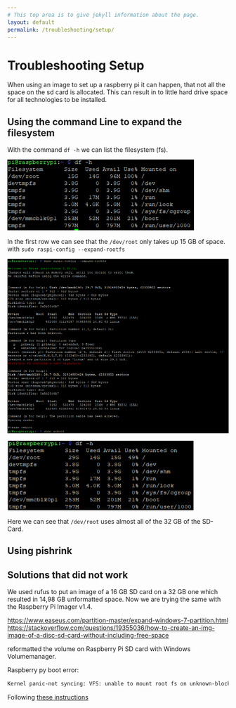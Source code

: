 ```yaml
---
# This top area is to give jekyll information about the page.
layout: default
permalink: /troubleshooting/setup/
---
```


# Troubleshooting Setup

When using an image to set up a raspberry pi it can happen, that not all the space on the sd card is allocated. This can
result in to little hard drive space for all technologies to be installed.

## Using the command Line to expand the filesystem

With the command `df -h` we can list the filesystem (fs).

![Filesystem after using an image for setup](../../assets/PI-df-h-after-using-image-for-setup.png)

In the first row we can see that the `/dev/root` only takes up 15 GB of space. with `sudo raspi-config --expand-rootfs`

![Expanding fs](../../assets/Pi-expand-rootfs.png)



![Expanded fs](../../assets/Pi-expanded-file-system.png)

Here we can see that `/dev/root` uses almost all of the 32 GB of the SD-Card.



## Using pishrink

## Solutions that did not work

We used rufus to put an image of a 16 GB SD card on a 32 GB one which resulted in 14,98 GB unformatted space. Now we are 
trying the same with the Raspberry Pi Imager v1.4. 


https://www.easeus.com/partition-master/expand-windows-7-partition.html
https://stackoverflow.com/questions/19355036/how-to-create-an-img-image-of-a-disc-sd-card-without-including-free-space

reformatted the volume on Raspberry Pi SD card with Windows Volumemanager.

Raspberry py boot error:
```bash
Kernel panic-not syncing: VFS: unable to mount root fs on unknown-block(179,6)
```

Following [these instructions](https://raspberrypi.stackexchange.com/questions/40854/kernel-panic-not-syncing-vfs-unable-to-mount-root-fs-on-unknown-block179-6)
